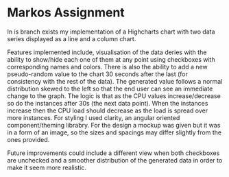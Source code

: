 # Markos Assignment

In is branch exists my implementation of a Highcharts chart with two data series displayed as a line and a column chart.

Features implemented include, visualisation of the data deries with the ability to show/hide each one of them at any point
using checkboxes with corresponding names and colors. There is also the ability to add a new pseudo-random value to the chart
30 seconds after the last (for consistency with the rest of the data). The generated value follows a normal distribution skewed
to the left so that the end user can see an immediate change to the graph. The logic is that as the CPU values increase/decrease 
so do the instances after 30s (the next data point). When the instances increase then the CPU load should decrease as the load is
spread over more instances. For styling I used clarity, an angular oriented component/theming librabry. For the design a mockup was
given but it was in a form of an image, so the sizes and spacings may differ slightly from the ones provided.

Future improvements could include a different view when both checkboxes are unchecked and a smoother distribution of the generated data
in order to make it seem more realistic.
